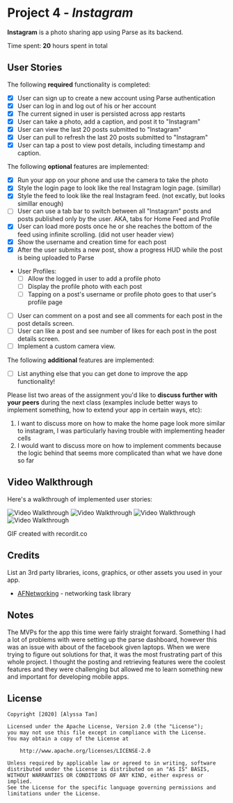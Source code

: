 # Project 4 - *Instagram*

**Instagram** is a photo sharing app using Parse as its backend.

Time spent: **20** hours spent in total

## User Stories

The following **required** functionality is completed:

- [X] User can sign up to create a new account using Parse authentication
- [X] User can log in and log out of his or her account
- [X] The current signed in user is persisted across app restarts
- [X] User can take a photo, add a caption, and post it to "Instagram"
- [X] User can view the last 20 posts submitted to "Instagram"
- [X] User can pull to refresh the last 20 posts submitted to "Instagram"
- [X] User can tap a post to view post details, including timestamp and caption.

The following **optional** features are implemented:

- [X] Run your app on your phone and use the camera to take the photo
- [X] Style the login page to look like the real Instagram login page. (simillar)
- [X] Style the feed to look like the real Instagram feed. (not excatly, but looks simillar enough)
- [ ] User can use a tab bar to switch between all "Instagram" posts and posts published only by the user. AKA, tabs for Home Feed and Profile
- [X] User can load more posts once he or she reaches the bottom of the feed using infinite scrolling. (did not user header view)
- [X] Show the username and creation time for each post
- [X] After the user submits a new post, show a progress HUD while the post is being uploaded to Parse
- User Profiles:
  - [ ] Allow the logged in user to add a profile photo
  - [ ] Display the profile photo with each post
  - [ ] Tapping on a post's username or profile photo goes to that user's profile page
- [ ] User can comment on a post and see all comments for each post in the post details screen.
- [ ] User can like a post and see number of likes for each post in the post details screen.
- [ ] Implement a custom camera view.

The following **additional** features are implemented:

- [ ] List anything else that you can get done to improve the app functionality!

Please list two areas of the assignment you'd like to **discuss further with your peers** during the next class (examples include better ways to implement something, how to extend your app in certain ways, etc):

1. I want to discuss more on how to make the home page look more similar to instagram, I was particularly having trouble with implementing header cells
2. I would want to discuss more on how to implement comments because the logic behind that seems more complicated than what we have done so far

## Video Walkthrough

Here's a walkthrough of implemented user stories:

<img src='http://g.recordit.co/bGVRhUJ5tw.gif' width='' alt='Video Walkthrough' />
<img src='http://g.recordit.co/dFKO4Wjh5U.gif' title='Video Walkthrough' width='' alt='Video Walkthrough' />
<img src='http://g.recordit.co/LBhjOfJTMY.gif' width='' alt='Video Walkthrough' />
<img src='http://g.recordit.co/q9n7su8mJa.gif' width='' alt='Video Walkthrough' />

GIF created with recordit.co

## Credits

List an 3rd party libraries, icons, graphics, or other assets you used in your app.

- [AFNetworking](https://github.com/AFNetworking/AFNetworking) - networking task library


## Notes

The MVPs for the app this time were fairly straight forward. Something I had a lot of problems with were setting up the parse dashboard, however this was an issue with about of the facebook given laptops. When we were trying to figure out solutions for that, it was the most frustrating part of this whole project. I thought the posting and retrieving features were the coolest features and they were challenging but allowed me to learn something new and important for developing mobile apps. 

## License

    Copyright [2020] [Alyssa Tan]

    Licensed under the Apache License, Version 2.0 (the "License");
    you may not use this file except in compliance with the License.
    You may obtain a copy of the License at

        http://www.apache.org/licenses/LICENSE-2.0

    Unless required by applicable law or agreed to in writing, software
    distributed under the License is distributed on an "AS IS" BASIS,
    WITHOUT WARRANTIES OR CONDITIONS OF ANY KIND, either express or implied.
    See the License for the specific language governing permissions and
    limitations under the License.
